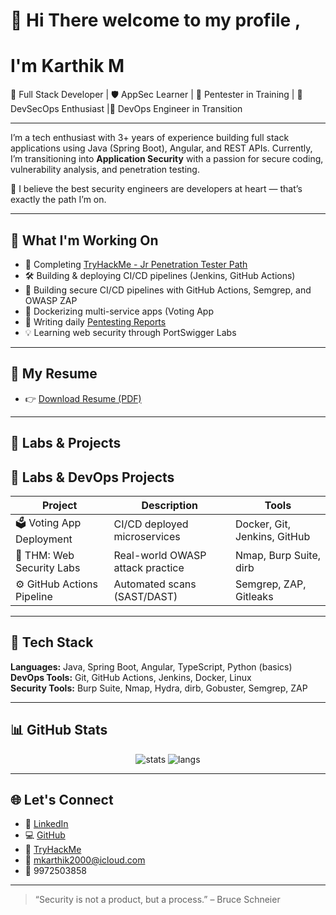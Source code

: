 # 👋 Hi There welcome to my profile ,
# I'm Karthik M

🎯 Full Stack Developer | 🛡️ AppSec Learner | 🧪 Pentester in Training | 🚀 DevSecOps Enthusiast |🚀 DevOps Engineer in Transition

---

I’m a tech enthusiast with 3+ years of experience building full stack applications using Java (Spring Boot), Angular, and REST APIs. Currently, I’m transitioning into **Application Security** with a passion for secure coding, vulnerability analysis, and penetration testing.

🧠 I believe the best security engineers are developers at heart — that’s exactly the path I’m on.

---

## 🔐 What I'm Working On

- 🧪 Completing [TryHackMe - Jr Penetration Tester Path](https://tryhackme.com/)
- 🛠️ Building & deploying CI/CD pipelines (Jenkins, GitHub Actions)
- 🔧 Building secure CI/CD pipelines with GitHub Actions, Semgrep, and OWASP ZAP
- 🐳 Dockerizing multi-service apps (Voting App
- 📓 Writing daily [Pentesting Reports](https://github.com/yourusername/pentest-reports)
- 💡 Learning web security through PortSwigger Labs

---

## 📄 My Resume

- 👉 [Download Resume (PDF)](https://github.com/karthikmuniraju/resume/blob/main/Karthik.M%20-%20Full%20Stack%20Developer%20-%20AGS.pdf)

---

## 🧪 Labs & Projects

## 🧪 Labs & DevOps Projects

| Project | Description | Tools |
|--------|-------------|-------|
| 🗳️ Voting App Deployment | CI/CD deployed microservices | Docker, Git, Jenkins, GitHub |
| 🔐 THM: Web Security Labs | Real-world OWASP attack practice | Nmap, Burp Suite, dirb |
| ⚙️ GitHub Actions Pipeline | Automated scans (SAST/DAST) | Semgrep, ZAP, Gitleaks |

---
## 🧰 Tech Stack

**Languages:** Java, Spring Boot, Angular, TypeScript, Python (basics)  
**DevOps Tools:** Git, GitHub Actions, Jenkins, Docker, Linux  
**Security Tools:** Burp Suite, Nmap, Hydra, dirb, Gobuster, Semgrep, ZAP

---

## 📊 GitHub Stats

<p align="center">
  <img src="https://github-readme-stats.vercel.app/api?username=yourusername&show_icons=true&theme=radical" alt="stats" />
  <img src="https://github-readme-stats.vercel.app/api/top-langs/?username=yourusername&layout=compact&theme=radical" alt="langs" />
</p>

---

## 🌐 Let's Connect

- 💼 [LinkedIn](https://www.linkedin.com/in/karthik-m-24077b219/)
- 💻 [GitHub](https://github.com/karthikmuniraju)
- 🔐 [TryHackMe](https://tryhackme.com/p/makrthik20000)
- 📧 mkarthik2000@icloud.com
- 📱 9972503858

---

> “Security is not a product, but a process.” – Bruce Schneier
